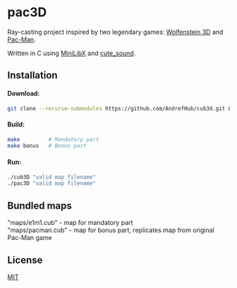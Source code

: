 # pac3D

Ray-casting project inspired by two legendary games: [Wolfenstein 3D](https://en.wikipedia.org/wiki/Wolfenstein_3D) and [Pac-Man](https://en.wikipedia.org/wiki/Pac-Man).

Written in C using [MiniLibX](https://harm-smits.github.io/42docs/libs/minilibx) and [cute_sound](https://github.com/RandyGaul/cute_headers).

## Installation

#### Download:
```bash
git clone --recurse-submodules https://github.com/AndrefHub/cub3d.git && cd cub3d
```

#### Build:
```bash
make         # Mandatory part
make bonus   # Bonus part
```

#### Run:
```bash
./cub3D "valid map filename"
./pac3D "valid map filename"
```

## Bundled maps

"maps/e1m1.cub" - map for mandatory part \
"maps/pacman.cub" - map for bonus part, replicates map from original Pac-Man game

## License

[MIT](LICENSE)
